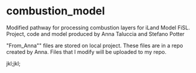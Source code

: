 # combustion_model
Modified pathway for processing combustion layers for iLand Model FiSL. Project, code and model produced by Anna Taluccia and Stefano Potter

"From_Anna"" files are stored on local project. These files are in a repo created by Anna. Files that I modify will be uploaded to my repo. 


jkl;jkl;
